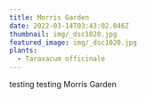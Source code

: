 ```yaml
---
title: Morris Garden
date: 2022-03-14T03:43:02.046Z
thumbnail: img/_dsc1020.jpg
featured_image: img/_dsc1020.jpg
plants:
  - Taraxacum officinale
---
```

testing testing Morris Garden